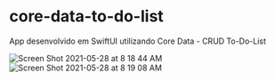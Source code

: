 # core-data-to-do-list
App desenvolvido em SwiftUI utilizando Core Data - CRUD To-Do-List

![Screen Shot 2021-05-28 at 8 18 44 AM](https://user-images.githubusercontent.com/59899994/120788234-5ce81280-c584-11eb-9d1f-254d3a57a0aa.png)
![Screen Shot 2021-05-28 at 8 19 08 AM](https://user-images.githubusercontent.com/59899994/120788241-607b9980-c584-11eb-9337-bcb18e10bbf2.png)
